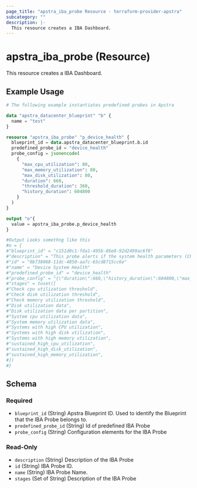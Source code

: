 ```yaml
---
page_title: "apstra_iba_probe Resource - terraform-provider-apstra"
subcategory: ""
description: |-
  This resource creates a IBA Dashboard.
---
```


# apstra_iba_probe (Resource)

This resource creates a IBA Dashboard.

## Example Usage

```terraform
# The following example instantiates predefined probes in Apstra

data "apstra_datacenter_blueprint" "b" {
  name = "test"
}

resource "apstra_iba_probe" "p_device_health" {
  blueprint_id = data.apstra_datacenter_blueprint.b.id
  predefined_probe_id = "device_health"
  probe_config = jsonencode(
    {
      "max_cpu_utilization": 80,
      "max_memory_utilization": 80,
      "max_disk_utilization": 80,
      "duration": 660,
      "threshold_duration": 360,
      "history_duration": 604800
    }
  )
}

output "o"{
  value = apstra_iba_probe.p_device_health
}

#Output Looks somethng like this
#o = {
#"blueprint_id" = "c151d0c1-fda1-495b-86e8-92d2499ac6f8"
#"description" = "This probe alerts if the system health parameters (CPU, memory and disk usage) exceed their specified thresholds for the specified duration."
#"id" = "0b738068-11dc-4050-aa7c-65cd8715cc6e"
#"name" = "Device System Health"
#"predefined_probe_id" = "device_health"
#"probe_config" = "{\"duration\":660,\"history_duration\":604800,\"max_cpu_utilization\":80,\"max_disk_utilization\":80,\"max_memory_utilization\":80,\"threshold_duration\":360}"
#"stages" = toset([
#"Check cpu utilization threshold",
#"Check disk utilization threshold",
#"Check memory utilization threshold",
#"Disk utilization data",
#"Disk utilization data per partition",
#"System cpu utilization data",
#"System memory utilization data",
#"Systems with high CPU utilization",
#"Systems with high disk utilization",
#"Systems with high memory utilization",
#"sustained_high_cpu_utilization",
#"sustained_high_disk_utilization",
#"sustained_high_memory_utilization",
#])
#}
```

<!-- schema generated by tfplugindocs -->
## Schema

### Required

- `blueprint_id` (String) Apstra Blueprint ID. Used to identify the Blueprint that the IBA Probe belongs to.
- `predefined_probe_id` (String) Id of predefined IBA Probe
- `probe_config` (String) Configuration elements for the IBA Probe

### Read-Only

- `description` (String) Description of the IBA Probe
- `id` (String) IBA Probe ID.
- `name` (String) IBA Probe Name.
- `stages` (Set of String) Description of the IBA Probe
